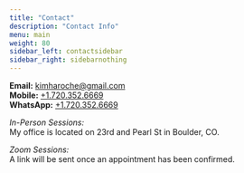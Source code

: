 ```yaml
---
title: "Contact"
description: "Contact Info"
menu: main
weight: 80
sidebar_left: contactsidebar
sidebar_right: sidebarnothing
---
```

**Email:** [kimharoche@gmail.com](mailto:kimharoche@gmail.com)  
**Mobile:** [+1.720.352.6669](tel:+1.720.352.6669)  
**WhatsApp:** [+1.720.352.6669](https://wa.me/17203526669)

*In-Person Sessions:*  
My office is located on 23rd and Pearl St in Boulder, CO.

*Zoom Sessions:*  
A link will be sent once an appointment has been confirmed.